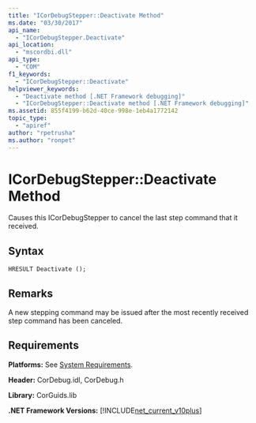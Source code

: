 ```yaml
---
title: "ICorDebugStepper::Deactivate Method"
ms.date: "03/30/2017"
api_name: 
  - "ICorDebugStepper.Deactivate"
api_location: 
  - "mscordbi.dll"
api_type: 
  - "COM"
f1_keywords: 
  - "ICorDebugStepper::Deactivate"
helpviewer_keywords: 
  - "Deactivate method [.NET Framework debugging]"
  - "ICorDebugStepper::Deactivate method [.NET Framework debugging]"
ms.assetid: 855f4199-b62d-40ce-998e-1eb4a1772142
topic_type: 
  - "apiref"
author: "rpetrusha"
ms.author: "ronpet"
---
```

# ICorDebugStepper::Deactivate Method
Causes this ICorDebugStepper to cancel the last step command that it received.  
  
## Syntax  
  
```  
HRESULT Deactivate ();  
```  
  
## Remarks  
 A new stepping command may be issued after the most recently received step command has been canceled.  
  
## Requirements  
 **Platforms:** See [System Requirements](../../../../docs/framework/get-started/system-requirements.md).  
  
 **Header:** CorDebug.idl, CorDebug.h  
  
 **Library:** CorGuids.lib  
  
 **.NET Framework Versions:** [!INCLUDE[net_current_v10plus](../../../../includes/net-current-v10plus-md.md)]
